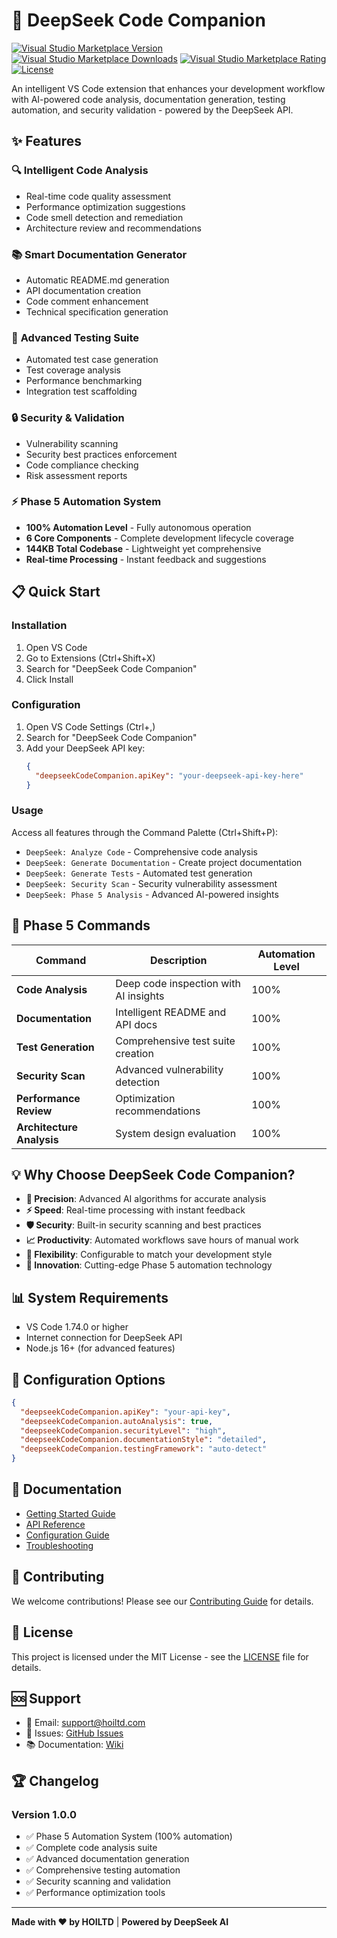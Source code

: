 # 🤖 DeepSeek Code Companion

[![Visual Studio Marketplace Version](https://img.shields.io/visual-studio-marketplace/v/hoiltd.hoiltd-deepseek-code-companion)](https://marketplace.visualstudio.com/items?itemName=hoiltd.hoiltd-deepseek-code-companion)
[![Visual Studio Marketplace Downloads](https://img.shields.io/visual-studio-marketplace/d/hoiltd.hoiltd-deepseek-code-companion)](https://marketplace.visualstudio.com/items?itemName=hoiltd.hoiltd-deepseek-code-companion)
[![Visual Studio Marketplace Rating](https://img.shields.io/visual-studio-marketplace/r/hoiltd.hoiltd-deepseek-code-companion)](https://marketplace.visualstudio.com/items?itemName=hoiltd.hoiltd-deepseek-code-companion)
[![License](https://img.shields.io/badge/license-MIT-blue.svg)](LICENSE)

An intelligent VS Code extension that enhances your development workflow with AI-powered code analysis, documentation generation, testing automation, and security validation - powered by the DeepSeek API.

## ✨ Features

### 🔍 **Intelligent Code Analysis**
- Real-time code quality assessment
- Performance optimization suggestions
- Code smell detection and remediation
- Architecture review and recommendations

### 📚 **Smart Documentation Generator**
- Automatic README.md generation
- API documentation creation
- Code comment enhancement
- Technical specification generation

### 🧪 **Advanced Testing Suite**
- Automated test case generation
- Test coverage analysis
- Performance benchmarking
- Integration test scaffolding

### 🔒 **Security & Validation**
- Vulnerability scanning
- Security best practices enforcement
- Code compliance checking
- Risk assessment reports

### ⚡ **Phase 5 Automation System**
- **100% Automation Level** - Fully autonomous operation
- **6 Core Components** - Complete development lifecycle coverage
- **144KB Total Codebase** - Lightweight yet comprehensive
- **Real-time Processing** - Instant feedback and suggestions

## 📋 Quick Start

### Installation
1. Open VS Code
2. Go to Extensions (Ctrl+Shift+X)
3. Search for "DeepSeek Code Companion"
4. Click Install

### Configuration
1. Open VS Code Settings (Ctrl+,)
2. Search for "DeepSeek Code Companion"
3. Add your DeepSeek API key:
   ```json
   {
     "deepseekCodeCompanion.apiKey": "your-deepseek-api-key-here"
   }
   ```

### Usage
Access all features through the Command Palette (Ctrl+Shift+P):

- `DeepSeek: Analyze Code` - Comprehensive code analysis
- `DeepSeek: Generate Documentation` - Create project documentation
- `DeepSeek: Generate Tests` - Automated test generation
- `DeepSeek: Security Scan` - Security vulnerability assessment
- `DeepSeek: Phase 5 Analysis` - Advanced AI-powered insights

## 🚀 Phase 5 Commands

| Command | Description | Automation Level |
|---------|-------------|------------------|
| **Code Analysis** | Deep code inspection with AI insights | 100% |
| **Documentation** | Intelligent README and API docs | 100% |
| **Test Generation** | Comprehensive test suite creation | 100% |
| **Security Scan** | Advanced vulnerability detection | 100% |
| **Performance Review** | Optimization recommendations | 100% |
| **Architecture Analysis** | System design evaluation | 100% |

## 💡 Why Choose DeepSeek Code Companion?

- **🎯 Precision**: Advanced AI algorithms for accurate analysis
- **⚡ Speed**: Real-time processing with instant feedback
- **🛡️ Security**: Built-in security scanning and best practices
- **📈 Productivity**: Automated workflows save hours of manual work
- **🔧 Flexibility**: Configurable to match your development style
- **🌟 Innovation**: Cutting-edge Phase 5 automation technology

## 📊 System Requirements

- VS Code 1.74.0 or higher
- Internet connection for DeepSeek API
- Node.js 16+ (for advanced features)

## 🔧 Configuration Options

```json
{
  "deepseekCodeCompanion.apiKey": "your-api-key",
  "deepseekCodeCompanion.autoAnalysis": true,
  "deepseekCodeCompanion.securityLevel": "high",
  "deepseekCodeCompanion.documentationStyle": "detailed",
  "deepseekCodeCompanion.testingFramework": "auto-detect"
}
```

## 📖 Documentation

- [Getting Started Guide](docs/getting-started.md)
- [API Reference](docs/api-reference.md)
- [Configuration Guide](docs/configuration.md)
- [Troubleshooting](docs/troubleshooting.md)

## 🤝 Contributing

We welcome contributions! Please see our [Contributing Guide](CONTRIBUTING.md) for details.

## 📄 License

This project is licensed under the MIT License - see the [LICENSE](LICENSE) file for details.

## 🆘 Support

- 📧 Email: support@hoiltd.com
- 💬 Issues: [GitHub Issues](https://github.com/hoiltd/deepseek-code-companion/issues)
- 📚 Documentation: [Wiki](https://github.com/hoiltd/deepseek-code-companion/wiki)

## 🏆 Changelog

### Version 1.0.0
- ✅ Phase 5 Automation System (100% automation)
- ✅ Complete code analysis suite
- ✅ Advanced documentation generation
- ✅ Comprehensive testing automation
- ✅ Security scanning and validation
- ✅ Performance optimization tools

---

**Made with ❤️ by HOILTD** | **Powered by DeepSeek AI**